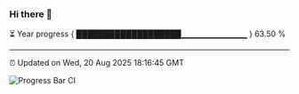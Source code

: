 ### Hi there 👋

⏳ Year progress { ███████████████████▁▁▁▁▁▁▁▁▁▁▁ } 63.50 %

---

⏰ Updated on Wed, 20 Aug 2025 18:16:45 GMT

![Progress Bar CI](https://github.com/Shyam-Makwana/GitHub-Actions-Demo/workflows/Progress%20Bar%20CI/badge.svg)
